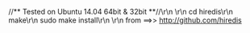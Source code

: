 //** Tested on Ubuntu 14.04 64bit & 32bit **//\r\n
\r\n
cd hiredis\r\n
make\r\n
sudo make install\r\n
\r\n
from ==>> http://github.com/hiredis
